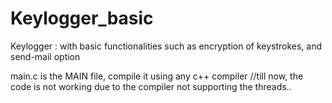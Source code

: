 # Keylogger_basic
Keylogger : with basic functionalities such as encryption of keystrokes, and send-mail option

main.c is the MAIN file, compile it using any c++ compiler
//till now, the code is not working due to the compiler not supporting the threads..

